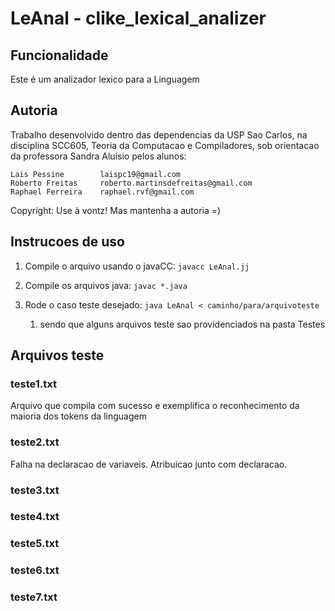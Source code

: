 # LeAnal - clike_lexical_analizer

## Funcionalidade

Este é um analizador lexico para a Linguagem 

## Autoria

Trabalho desenvolvido dentro das dependencias da USP Sao Carlos, na disciplina SCC605, Teoria da Computacao e Compiladores, sob orientacao da professora Sandra Aluisio pelos alunos:

    Lais Pessine		laispc19@gmail.com 
    Roberto Freitas		roberto.martinsdefreitas@gmail.com
    Raphael Ferreira	raphael.rvf@gmail.com

Copyright: Use à vontz! Mas mantenha a autoria =)

## Instrucoes de uso

1. Compile o arquivo usando o javaCC: `javacc LeAnal.jj`

2. Compile os arquivos java: `javac *.java`

3. Rode o caso teste desejado: `java LeAnal < caminho/para/arquivoteste`
    1. sendo que alguns arquivos teste sao providenciados na pasta Testes

## Arquivos teste

### teste1.txt
Arquivo que compila com sucesso e exemplifica o reconhecimento da maioria dos tokens da linguagem

### teste2.txt
Falha na declaracao de variaveis. Atribuicao junto com declaracao.

### teste3.txt
### teste4.txt
### teste5.txt
### teste6.txt
### teste7.txt
